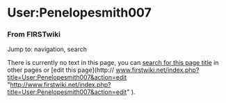 

# User:Penelopesmith007

### From FIRSTwiki

Jump to: navigation, search

There is currently no text in this page, you can [search for this page
title](/index.php/Special:Search/Penelopesmith007
"Special:Search/Penelopesmith007" ) in other pages or [edit this page](http://
www.firstwiki.net/index.php?title=User:Penelopesmith007&action=edit
"http://www.firstwiki.net/index.php?title=User:Penelopesmith007&action=edit"
).

